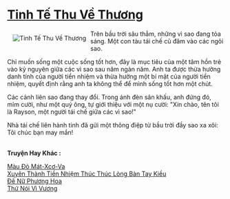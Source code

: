 <a href="https://truyentiki.com/tinh-te-thu-ve-thuong.31751/" title="Tinh Tế Thu Về Thương"><h1>Tinh Tế Thu Về Thương</h1></a><div style="display:table"><img align="right" style="float: left; padding: 10px;" src="https://truyentiki.com/a/img/str/src/31751.jpg" alt="Tinh Tế Thu Về Thương">Trên bầu trời sâu thẳm, những vì sao đang tỏa sáng. Một con tàu tái chế cũ đâm vào các ngôi sao. <p></p> Chỉ muốn sống một cuộc sống tốt hơn, đây là mục tiêu của một tâm hồn trẻ vào kỷ nguyên giữa các vì sao sau năm ngàn năm. Anh ta được thừa hưởng danh tính của người tiền nhiệm và thừa hưởng một bí mật của người tiền nhiệm, quyết định rằng anh ta không thể để mình sống tốt hơn một chút. <p></p> Các cảnh liên sao đang thay đổi. Trong ánh đèn sân khấu, anh đứng đó, mỉm cười, như một quý ông, tự giới thiệu với một nụ cười: "Xin chào, tên tôi là Rayson, một người tái chế giữa các vì sao!" <p></p> Nhà tái chế liên hành tinh đã gửi một thông điệp từ bầu trời đầy sao xa xôi: Tôi chúc bạn may mắn!</div><p><br><b>Truyện Hay Khác :</b></p><a href="https://truyentiki.com/mau-do-mat-xco-va.31750/" alt="Màu Đỏ Mát-Xcơ-Va">Màu Đỏ Mát-Xcơ-Va</a><br/><a href="https://truyentiki.wordpress.com/2020/06/08/xuyen-thanh-tien-nhiem-thuc-thuc-long-ban-tay-kieu/" alt="Xuyên Thành Tiền Nhiệm Thúc Thúc Lòng Bàn Tay Kiều">Xuyên Thành Tiền Nhiệm Thúc Thúc Lòng Bàn Tay Kiều</a><br/><a href="https://github.com/nownovels/truyenhay/tree/master/truyenhay/30670/README.md" alt="Đế Nữ Phương Hoa">Đế Nữ Phương Hoa</a><br/><a href="https://github.com/nownovels/topcv/tree/master/truyenhay/31930/README.md" alt="Thứ Nói Vì Vương">Thứ Nói Vì Vương</a><br/>